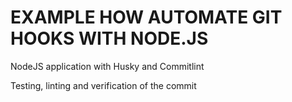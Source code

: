 # EXAMPLE HOW AUTOMATE GIT HOOKS WITH NODE.JS
NodeJS application with Husky and Commitlint

Testing, linting and verification of the commit
